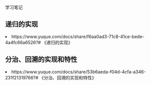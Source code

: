 学习笔记


<h2>递归的实现</h2>
<li>https://www.yuque.com/docs/share/f6aa0ad3-71c8-41ce-bede-4a4fc66a6526?# 《递归的实现》</li>
<h2>分治、回溯的实现和特性</h2>
<li>https://www.yuque.com/docs/share/53b6aeda-f04d-4cfa-a346-231f21319766?# 《分治、回溯的实现和特性》</li>
